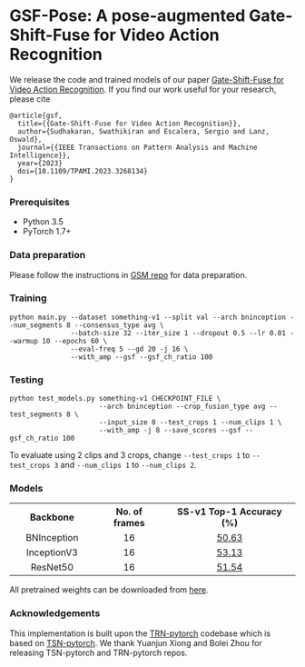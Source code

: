 



# GSF-Pose: A pose-augmented Gate-Shift-Fuse for Video Action Recognition


We release the code and trained models of our paper [Gate-Shift-Fuse for Video Action Recognition](https://arxiv.org/pdf/2203.08897.pdf). If you find our work useful for your research, please cite
```
@article{gsf,
  title={{Gate-Shift-Fuse for Video Action Recognition}},
  author={Sudhakaran, Swathikiran and Escalera, Sergio and Lanz, Oswald},
  journal={{IEEE Transactions on Pattern Analysis and Machine Intelligence}},
  year={2023}
  doi={10.1109/TPAMI.2023.3268134}
}
```

### Prerequisites
- Python 3.5
- PyTorch 1.7+

### Data preparation

Please follow the instructions in [GSM repo](https://github.com/swathikirans/GSM) for data preparation.

### Training
```
python main.py --dataset something-v1 --split val --arch bninception --num_segments 8 --consensus_type avg \
               --batch-size 32 --iter_size 1 --dropout 0.5 --lr 0.01 --warmup 10 --epochs 60 \
               --eval-freq 5 --gd 20 -j 16 \
               --with_amp --gsf --gsf_ch_ratio 100
```

### Testing
```
python test_models.py something-v1 CHECKPOINT_FILE \
                      --arch bninception --crop_fusion_type avg --test_segments 8 \ 
                      --input_size 0 --test_crops 1 --num_clips 1 \
                      --with_amp -j 8 --save_scores --gsf --gsf_ch_ratio 100
```
To evaluate using 2 clips and 3 crops, change ``--test_crops 1`` to ``--test_crops 3`` and ``--num_clips 1`` to ``--num_clips 2``. 


### Models

<table style="width:100%" align="center">  
<col width="150">
<tr> 
	<th>Backbone</th>  
	<th>No. of frames</th>  
	<th>SS-v1 Top-1 Accuracy (%)</th>
   
</tr>  
<tr> 
	<td align="center">BNInception</td>
	<td align="center">16</td>  
	<td align="center"><a href='https://drive.google.com/file/d/1O7uEEYXr333YAnh8T5FPg_w2ejEbDqtK/view?usp=sharing'>50.63</a></td>  
</tr>  

<tr> 
	<td align="center">InceptionV3</td>
	<td align="center">16</td>  
	<td align="center"><a href='https://drive.google.com/file/d/1jIymBjJChK5Auj7DRKQuMxGAznJ3pYh9/view?usp=sharing'>53.13</a></td>  
</tr>

<tr> 
	<td align="center">ResNet50</td>
	<td align="center">16</td>  
	<td align="center"><a href='https://drive.google.com/file/d/1nSjhYvsu56e7a9d9VasGo7bxOrJ5j05f/view?usp=sharing'>51.54</a></td>  
</tr>

</table>

All pretrained weights can be downloaded from [here](https://drive.google.com/drive/folders/1KTk5PN0I4wwaOYh4Vi9wTZ-Wq2lSZ7Fb?usp=sharing).


### Acknowledgements

This implementation is built upon the [TRN-pytorch](https://github.com/metalbubble/TRN-pytorch) codebase which is based on [TSN-pytorch](https://github.com/yjxiong/tsn-pytorch). We thank Yuanjun Xiong and Bolei Zhou for releasing TSN-pytorch and TRN-pytorch repos.
